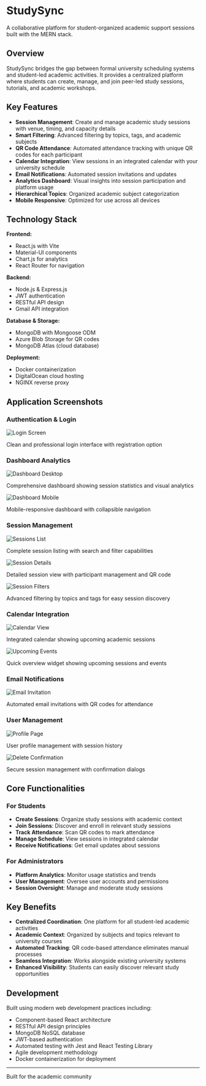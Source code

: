 # StudySync

A collaborative platform for student-organized academic support sessions built with the MERN stack.

## Overview

StudySync bridges the gap between formal university scheduling systems and student-led academic activities. It provides a centralized platform where students can create, manage, and join peer-led study sessions, tutorials, and academic workshops.

## Key Features

- **Session Management**: Create and manage academic study sessions with venue, timing, and capacity details
- **Smart Filtering**: Advanced filtering by topics, tags, and academic subjects
- **QR Code Attendance**: Automated attendance tracking with unique QR codes for each participant
- **Calendar Integration**: View sessions in an integrated calendar with your university schedule
- **Email Notifications**: Automated session invitations and updates
- **Analytics Dashboard**: Visual insights into session participation and platform usage
- **Hierarchical Topics**: Organized academic subject categorization
- **Mobile Responsive**: Optimized for use across all devices

## Technology Stack

**Frontend:**
- React.js with Vite
- Material-UI components
- Chart.js for analytics
- React Router for navigation

**Backend:**
- Node.js & Express.js
- JWT authentication
- RESTful API design
- Gmail API integration

**Database & Storage:**
- MongoDB with Mongoose ODM
- Azure Blob Storage for QR codes
- MongoDB Atlas (cloud database)

**Deployment:**
- Docker containerization
- DigitalOcean cloud hosting
- NGINX reverse proxy

## Application Screenshots

### Authentication & Login
![Login Screen](screenshots/login.png)

Clean and professional login interface with registration option

### Dashboard Analytics
![Dashboard Desktop](screenshots/dashboard-desktop.png)

Comprehensive dashboard showing session statistics and visual analytics

![Dashboard Mobile](screenshots/dashboard-mobile.png)

Mobile-responsive dashboard with collapsible navigation

### Session Management
![Sessions List](screenshots/sessions-list.png)

Complete session listing with search and filter capabilities

![Session Details](screenshots/session-details.png)

Detailed session view with participant management and QR code

![Session Filters](screenshots/session-filters.png)

Advanced filtering by topics and tags for easy session discovery

### Calendar Integration
![Calendar View](screenshots/calendar-view.png)

Integrated calendar showing upcoming academic sessions

![Upcoming Events](screenshots/upcoming-events.png)

Quick overview widget showing upcoming sessions and events

### Email Notifications
![Email Invitation](screenshots/email-invitation.png)

Automated email invitations with QR codes for attendance

### User Management
![Profile Page](screenshots/profile-page.png)

User profile management with session history

![Delete Confirmation](screenshots/delete-confirmation.png)

Secure session management with confirmation dialogs

## Core Functionalities

### For Students
- **Create Sessions**: Organize study sessions with academic context
- **Join Sessions**: Discover and enroll in relevant study sessions
- **Track Attendance**: Scan QR codes to mark attendance
- **Manage Schedule**: View sessions in integrated calendar
- **Receive Notifications**: Get email updates about sessions

### For Administrators
- **Platform Analytics**: Monitor usage statistics and trends
- **User Management**: Oversee user accounts and permissions
- **Session Oversight**: Manage and moderate study sessions

## Key Benefits

- **Centralized Coordination**: One platform for all student-led academic activities
- **Academic Context**: Organized by subjects and topics relevant to university courses
- **Automated Tracking**: QR code-based attendance eliminates manual processes
- **Seamless Integration**: Works alongside existing university systems
- **Enhanced Visibility**: Students can easily discover relevant study opportunities

## Development

Built using modern web development practices including:
- Component-based React architecture
- RESTful API design principles
- MongoDB NoSQL database
- JWT-based authentication
- Automated testing with Jest and React Testing Library
- Agile development methodology
- Docker containerization for deployment

---

Built for the academic community
